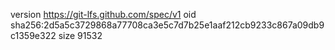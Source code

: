 version https://git-lfs.github.com/spec/v1
oid sha256:2d5a5c3729868a77708ca3e5c7d7b25e1aaf212cb9233c867a09db9c1359e322
size 91532
